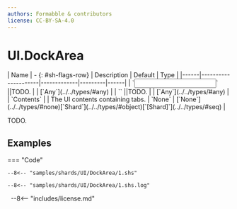 ```yaml
---
authors: Formabble & contributors
license: CC-BY-SA-4.0
---
```



# UI.DockArea

<div class="sh-parameters" markdown="1">
| Name | - {: #sh-flags-row} | Description | Default | Type |
|------|---------------------|-------------|---------|------|
| `<input>` ||TODO. | | [`Any`](../../types/#any) |
| `<output>` ||TODO. | | [`Any`](../../types/#any) |
| `Contents` |  | The UI contents containing tabs. | `None` | [`None`](../../types/#none)[`Shard`](../../types/#object)[`[Shard]`](../../types/#seq) |

</div>

TODO.

## Examples

=== "Code"

  ```x86asm linenums="1"
  --8<-- "samples/shards/UI/DockArea/1.shs"
  ```

  ```
  --8<-- "samples/shards/UI/DockArea/1.shs.log"
  ```
&nbsp;
--8<-- "includes/license.md"

